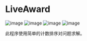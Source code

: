 # LiveAward
![image](https://user-images.githubusercontent.com/106537475/209469267-87b6c512-6ac6-4743-8f93-cdd9ab4f9ca3.png)
![image](https://user-images.githubusercontent.com/106537475/209469284-86b81f97-8347-4fb5-bf29-d9d80739ccc4.png)
![image](https://user-images.githubusercontent.com/106537475/209469297-64eea187-45b8-4f8d-898f-7493f1a6d847.png)
![image](https://user-images.githubusercontent.com/106537475/209469306-657d810f-f948-4c8f-be1a-cf5c535b67b2.png)

此程序使用简单的计数排序对问题求解。
